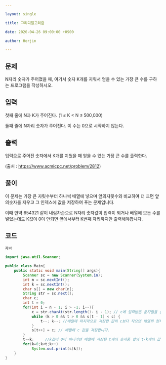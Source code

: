 ```yaml
---

layout: single

title: 그리디알고리즘

date: 2020-04-26 09:00:00 +0900 

author: Herjin

---
```


## 문제

N자리 숫자가 주어졌을 때, 여기서 숫자 K개를 지워서 얻을 수 있는 가장 큰 수를 구하는 프로그램을 작성하시오.

## 입력

첫째 줄에 N과 K가 주어진다. (1 ≤ K < N ≤ 500,000)

둘째 줄에 N자리 숫자가 주어진다. 이 수는 0으로 시작하지 않는다.

## 출력

입력으로 주어진 숫자에서 K개를 지웠을 때 얻을 수 있는 가장 큰 수를 출력한다.

(출처 : https://www.acmicpc.net/problem/2812)

## 풀이

이 문제는 가장 큰 자릿수부터 하나씩 배열에 넣으며 앞의자릿수와 비교하여 더 크면 앞의숫자를 지우고 그 인덱스에 값을 저장하여 푸는 문제입니다.

이때 만약 654321 같이 내림차순으로 N자리 숫자값이 입력이 되거나 배열에 모든 수를 넣었는데도 K값이 0이 안되면 앞에서부터 K번째 자리까지만 출력해야합니다.

## 코드

`자바`

```java
import java.util.Scanner;

public class Main{
    public static void main(String[] args){
        Scanner sc = new Scanner(System.in);
        int n = sc.nextInt();
        int k = sc.nextInt();
        char s[] = new char[n];
        String str = sc.next();
        char c;
        int t = 0;
        for(int i = n - 1; i > -1; i--){
            c = str.charAt(str.length()- i - 1); // c에 입력받은 문자열을 순차적으로 대입합니다.
            while (k > 0 && t > 0 && s[t - 1] < c) {
                t--; k--; //배열에 마지막으로 저장한 값이 c보다 작으면 배열의 현재위치인 t와 숫자를 바꾸는 횟수인 k에서 1씩 빼줍니다.
            }
            s[t++] = c; // 배열에 c 값을 저장합니다.
        }
        t-=k;     //k값이 0이 아니라면 배열에 저장된 t개의 숫자중 앞의 t-k개의 값만 필요하므로 t에서 k를 빼줍니다.
        for(k=0;k<t;k++)
            System.out.print(s[k]);
    }
}
```





